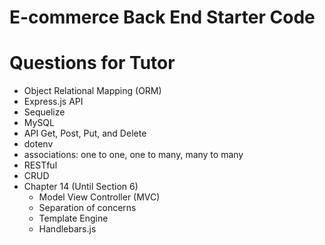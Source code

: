 # E-commerce Back End Starter Code

# Questions for Tutor

* Object Relational Mapping (ORM)
* Express.js API
* Sequelize
* MySQL
* API Get, Post, Put, and Delete
* dotenv
* associations: one to one, one to many, many to many
* RESTful
* CRUD
* Chapter 14 (Until Section 6)
    * Model View Controller (MVC)
    * Separation of concerns
    * Template Engine
    * Handlebars.js
